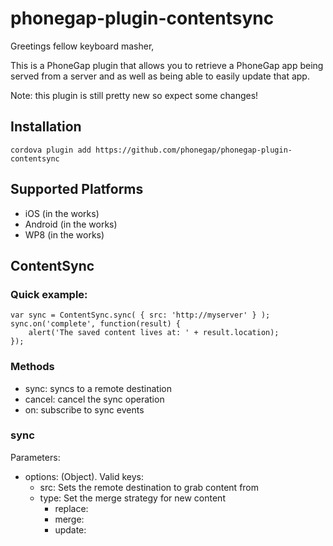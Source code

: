 phonegap-plugin-contentsync
===========================

Greetings fellow keyboard masher, 

This is a PhoneGap plugin that allows you to retrieve
a PhoneGap app being served from a server and as well as 
being able to easily update that app.

Note: this plugin is still pretty new so expect some changes!

## Installation
``` cordova plugin add https://github.com/phonegap/phonegap-plugin-contentsync ```

## Supported Platforms

- iOS (in the works)
- Android (in the works)
- WP8 (in the works)

## ContentSync

### Quick example:
```
var sync = ContentSync.sync( { src: 'http://myserver' } );
sync.on('complete', function(result) {
    alert('The saved content lives at: ' + result.location);
});
```

### Methods
- sync: syncs to a remote destination
- cancel: cancel the sync operation
- on: subscribe to sync events

### sync
Parameters:
- options: (Object). Valid keys:
    - src: Sets the remote destination to grab content from
    - type: Set the merge strategy for new content
        - replace:
        - merge:
        - update:


 
